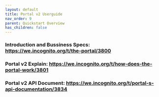 ```yaml
---
layout: default
title: Portal v2 Userguide
nav_order: 9
parent: Quickstart Overview
has_children: false
---
```


### Introduction and Bussiness Specs: https://we.incognito.org/t/the-portal/3800
### Portal v2 Explain: https://we.incognito.org/t/how-does-the-portal-work/3801
### Portal v2 API Document: https://we.incognito.org/t/portal-s-api-documentation/3834 
